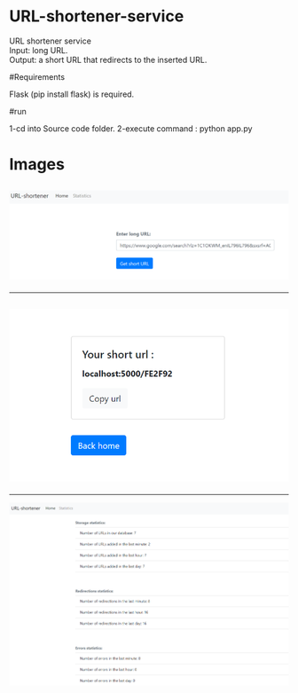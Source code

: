 # URL-shortener-service

URL shortener service<br />
Input: long URL.<br />
Output: a short URL that redirects to the inserted URL.

#Requirements

Flask (pip install flask) is required.

#run

1-cd into Source code folder.
2-execute command : python app.py


# Images


![](images/homePage.PNG)
---------------------------------------------------------------------------------
---------------------------------------------------------------------------------
![](images/shortURL.PNG)
---------------------------------------------------------------------------------
---------------------------------------------------------------------------------
![](images/statistics.PNG)
